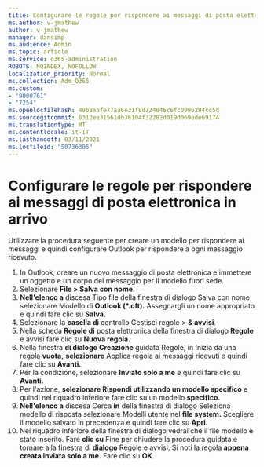 ```yaml
---
title: Configurare le regole per rispondere ai messaggi di posta elettronica in arrivo
ms.author: v-jmathew
author: v-jmathew
manager: dansimp
ms.audience: Admin
ms.topic: article
ms.service: o365-administration
ROBOTS: NOINDEX, NOFOLLOW
localization_priority: Normal
ms.collection: Adm_O365
ms.custom:
- "9000761"
- "7254"
ms.openlocfilehash: 49b8aafe77aa6e31f8d724046c6fc0996294cc5d
ms.sourcegitcommit: 6312ee31561db36104f32282d019d069ede69174
ms.translationtype: MT
ms.contentlocale: it-IT
ms.lasthandoff: 03/11/2021
ms.locfileid: "50736305"
---
```

# <a name="set-up-rules-to-reply-to-incoming-emails"></a>Configurare le regole per rispondere ai messaggi di posta elettronica in arrivo

Utilizzare la procedura seguente per creare un modello per rispondere ai messaggi e quindi configurare Outlook per rispondere a ogni messaggio ricevuto.

1. In Outlook, creare un nuovo messaggio di posta elettronica e immettere un oggetto e un corpo del messaggio per il modello fuori sede.
2. Selezionare **File > Salva con nome**.
3. **Nell'elenco a** discesa Tipo  file della finestra di dialogo Salva con nome selezionare Modello di **Outlook (*.oft).** Assegnargli un nome appropriato e quindi fare clic su **Salva.**
4. Selezionare la **casella di** controllo Gestisci regole  >  **& avvisi**.
5. Nella scheda **Regole di** posta elettronica della finestra di dialogo **Regole** e avvisi fare clic su **Nuova regola.**
6. Nella finestra **di dialogo Creazione** guidata Regole, in Inizia da una regola **vuota,** **selezionare** Applica regola ai messaggi ricevuti e quindi fare clic su **Avanti.**
7. Per la condizione, selezionare **Inviato solo a me** e quindi fare clic su **Avanti.**
8. Per l'azione, **selezionare Rispondi utilizzando un modello specifico** e quindi nel riquadro inferiore fare clic su un modello **specifico.**
9. **Nell'elenco a** discesa Cerca **in** della finestra di dialogo Seleziona modello di risposta selezionare Modelli utente nel **file system.** Scegliere il modello salvato in precedenza e quindi fare clic su **Apri.**
10. Nel riquadro inferiore della finestra di dialogo vedrai che il file modello è stato inserito. Fare **clic su** Fine per chiudere la procedura guidata e tornare alla finestra di **dialogo** Regole e avvisi. Si noti la regola **appena creata inviata solo a me.** Fare clic su **OK**.

